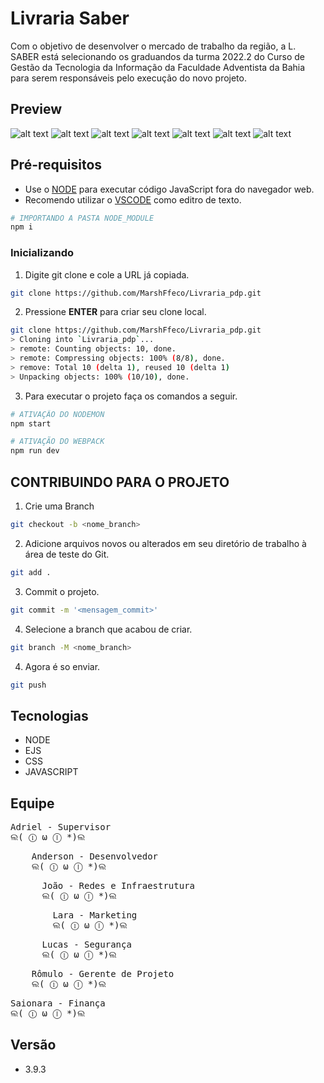 # Livraria Saber

Com o objetivo de desenvolver o mercado de trabalho da região, a L. SABER está selecionando os graduandos da turma 2022.2 do Curso de Gestão da Tecnologia da Informação da Faculdade Adventista da Bahia para serem responsáveis pelo execução do novo projeto.


## Preview

![alt text](./gitImages/3_tela.png)
![alt text](./gitImages/2_tela.png)
![alt text](./gitImages/2.5_tela.png)
![alt text](./gitImages/1_tela.png)
![alt text](./gitImages/erro_tela.png)
![alt text](./gitImages/4_tela.png)
![alt text](./gitImages/4.5_tela.png)



## Pré-requisitos

- Use o [NODE](https://nodejs.org/en/download/) para executar código JavaScript fora do navegador web.  
- Recomendo utilizar o [VSCODE](https://code.visualstudio.com) como editro de texto.

```bash
# IMPORTANDO A PASTA NODE_MODULE
npm i
```

### Inicializando

1. Digite git clone e cole a URL já copiada.

```bash
git clone https://github.com/MarshFfeco/Livraria_pdp.git
```

2. Pressione **ENTER** para criar seu clone local.

```bash
git clone https://github.com/MarshFfeco/Livraria_pdp.git
> Cloning into `Livraria_pdp`...
> remote: Counting objects: 10, done.
> remote: Compressing objects: 100% (8/8), done.
> remove: Total 10 (delta 1), reused 10 (delta 1)
> Unpacking objects: 100% (10/10), done.
```

3. Para executar o projeto faça os comandos a seguir.

```bash
# ATIVAÇÃO DO NODEMON
npm start

# ATIVAÇÃO DO WEBPACK
npm run dev
```

## CONTRIBUINDO PARA O PROJETO

1. Crie uma Branch

```bash
git checkout -b <nome_branch>
```

2. Adicione arquivos novos ou alterados em seu diretório de trabalho à área de teste do Git.

```bash
git add .
```

3. Commit o projeto.

```bash
git commit -m '<mensagem_commit>'
```

4. Selecione a branch que acabou de criar.

```bash
git branch -M <nome_branch>
```

4. Agora é so enviar.
```bash
git push 
```

## Tecnologias
- NODE
- EJS
- CSS
- JAVASCRIPT

## Equipe
<pre>
Adriel - Supervisor
ଲ( ⓛ ω ⓛ *)ଲ
</pre>
<pre>
    Anderson - Desenvolvedor
    ଲ( ⓛ ω ⓛ *)ଲ
</pre>
<pre>
      João - Redes e Infraestrutura
      ଲ( ⓛ ω ⓛ *)ଲ
</pre>
<pre>
        Lara - Marketing
        ଲ( ⓛ ω ⓛ *)ଲ
</pre>
<pre>
      Lucas - Segurança
      ଲ( ⓛ ω ⓛ *)ଲ
</pre>
<pre>
    Rômulo - Gerente de Projeto
    ଲ( ⓛ ω ⓛ *)ଲ
</pre>
<pre>
Saionara - Finança
ଲ( ⓛ ω ⓛ *)ଲ
</pre>

## Versão
- 3.9.3

